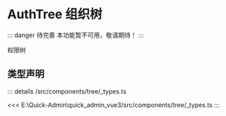 # AuthTree 组织树  <Badge class="title-badge" type="danger" text="wait" />


::: danger 待完善
本功能暂不可用，敬请期待！
:::


权限树



## 类型声明
::: details
/src/components/tree/_types.ts

<<< E:\Quick-Admin\quick_admin_vue3/src/components/tree/_types.ts
:::  


